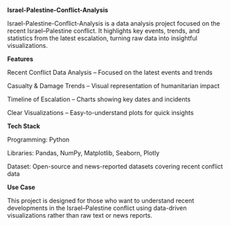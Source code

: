 **Israel-Palestine-Conflict-Analysis**

Israel-Palestine-Conflict-Analysis is a data analysis project focused on the recent Israel–Palestine conflict. It highlights key events, trends, and statistics from the latest escalation, turning raw data into insightful visualizations.

**Features**

Recent Conflict Data Analysis – Focused on the latest events and trends

Casualty & Damage Trends – Visual representation of humanitarian impact

Timeline of Escalation – Charts showing key dates and incidents

Clear Visualizations – Easy-to-understand plots for quick insights

**Tech Stack**

Programming: Python

Libraries: Pandas, NumPy, Matplotlib, Seaborn, Plotly

Dataset: Open-source and news-reported datasets covering recent conflict data

**Use Case**

This project is designed for those who want to understand recent developments in the Israel–Palestine conflict using data-driven visualizations rather than raw text or news reports.
